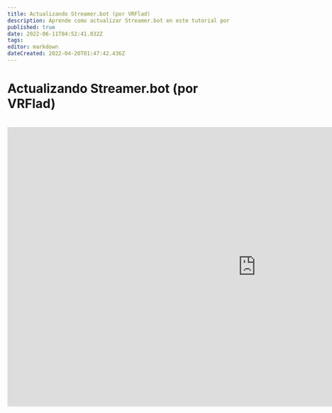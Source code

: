 ```yaml
---
title: Actualizando Streamer.bot (por VRFlad)
description: Aprende como actualizar Streamer.bot en este tutorial por VRFlad.
published: true
date: 2022-06-11T04:52:41.032Z
tags:
editor: markdown
dateCreated: 2022-04-20T01:47:42.436Z
---
```


# Actualizando Streamer.bot (por VRFlad)

<br>
<iframe width="1120" height="630" src="https://www.youtube.com/embed/DmzVuyAXefI" title="Reproductor de video de YouTube" frameborder="0" allow="accelerometer; autoplay; clipboard-write; encrypted-media; gyroscope; picture-in-picture" allowfullscreen></iframe>